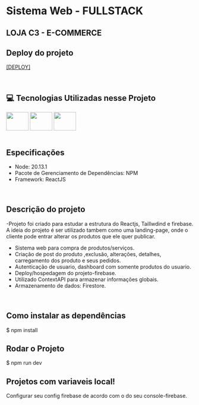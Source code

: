 # Sistema Web - FULLSTACK

## LOJA C3 - E-COMMERCE

## Deploy do projeto
[[DEPLOY]](https://lojadev-c3.web.app/)

<br>

## 💻 Tecnologias Utilizadas nesse Projeto
<div style="display: inline_block">
  <img align="center" height="50" width="60" src="https://cdn.jsdelivr.net/gh/devicons/devicon/icons/react/react-original.svg">
  <img align="center" height="50" width="60" src="https://miro.medium.com/v2/resize:fit:300/1*R4c8lHBHuH5qyqOtZb3h-w.png">
  <img align="center" height="50" width="60" src="https://www.svgrepo.com/show/303206/javascript-logo.svg">
</div>

<br>

## Especificações
- Node: 20.13.1
- Pacote de Gerenciamento de Dependências: NPM
- Framework: ReactJS

<br>

## Descrição do projeto
-Projeto foi criado para estudar a estrutura do Reactjs, Taillwdind e firebase. A ideia do projeto é ser utilizado tambem como uma landing-page, onde o cliente pode entrar alterar os produtos que ele quer publicar.
- Sistema web para compra de produtos/serviços.
- Criação de post do produto ,exclusão, alterações, detalhes, carregamento dos produto e seus pedidos.
- Autenticação de usuario, dashboard com somente produtos do usuario.
- Deploy/hospedagem do projeto-firebase.
- Utilizado ContextAPI para armazenar informações globais.
- Armazenamento de dados: Firestore.


<br>

## Como instalar as dependências
$ npm install


## Rodar o Projeto
$ npm run dev

## Projetos com variaveis local!
Configurar seu config firebase de acordo com o do seu console-firebase.


<br>

<br>

<br>

<br>
